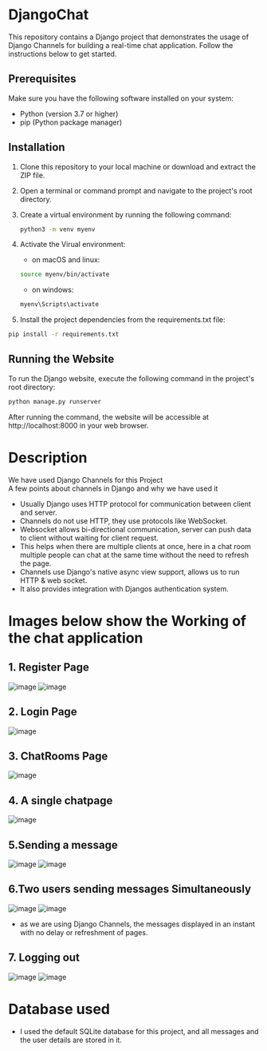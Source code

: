 # DjangoChat

This repository contains a Django project that demonstrates the usage of Django Channels for building a real-time chat application. Follow the instructions below to get started.

## Prerequisites

Make sure you have the following software installed on your system:

- Python (version 3.7 or higher)
- pip (Python package manager)

## Installation

1. Clone this repository to your local machine or download and extract the ZIP file.

2. Open a terminal or command prompt and navigate to the project's root directory.

3. Create a virtual environment by running the following command:

   ```bash
   python3 -m venv myenv
   ```
4. Activate the Virual environment:
   - on macOS and linux:
   ```bash
   source myenv/bin/activate
   ```
    - on windows:
   ```bash
   myenv\Scripts\activate
   ```
4. Install the project dependencies from the requirements.txt file:
  ```bash
pip install -r requirements.txt
```

## Running the Website
To run the Django website, execute the following command in the project's root directory:
```bash
python manage.py runserver
```
After running the command, the website will be accessible at http://localhost:8000 in your web browser.

# Description
We have used Django Channels for this Project \
A few points about channels in Django and why we have used it
- Usually Django uses HTTP protocol for communication between client and server.
- Channels do not use HTTP, they use protocols like WebSocket.
- Websocket allows bi-directional communication, server can push data to client without waiting for client request.
- This helps when there are multiple clients at once, here in a chat room multiple people can chat at the same time without the need to refresh the page.
- Channels use Django's native async view support, allows us to run HTTP & web socket.
- It also provides integration with Djangos authentication system.

# Images below show the Working of the chat application
## 1. Register Page
![image](https://github.com/June-24/DjangoChat/assets/123622678/c91884d1-15dc-4f3c-9435-009066965247)
![image](https://github.com/June-24/DjangoChat/assets/123622678/c479984a-d052-4473-85d5-182ce00f6790)
## 2. Login Page
![image](https://github.com/June-24/DjangoChat/assets/123622678/1695c8b7-0c6c-4666-af1a-82b81adb8dfd)
## 3. ChatRooms Page
![image](https://github.com/June-24/DjangoChat/assets/123622678/c5917dfa-4505-4156-9762-ed031e722be1)
## 4. A single chatpage
![image](https://github.com/June-24/DjangoChat/assets/123622678/319a926d-1868-4bb8-bee0-29fed15b1961)
## 5.Sending a message
![image](https://github.com/June-24/DjangoChat/assets/123622678/efb0bfa0-1aad-4e55-b2a9-faa46624138d)
![image](https://github.com/June-24/DjangoChat/assets/123622678/080cc8b7-b953-40cf-897c-d4cc3c93d01a)
## 6.Two users sending messages Simultaneously 
![image](https://github.com/June-24/DjangoChat/assets/123622678/0c5ef502-7f27-4415-a6e5-ea7ab498f156)
![image](https://github.com/June-24/DjangoChat/assets/123622678/fde8f031-68b7-4136-aed9-f547c5eb616f)
- as we are using Django Channels, the messages displayed in an instant with no delay or refreshment of pages.
## 7. Logging out
![image](https://github.com/June-24/DjangoChat/assets/123622678/6a6c35cc-29fc-4753-a469-ae155ca3d632)
![image](https://github.com/June-24/DjangoChat/assets/123622678/0ec80105-2c20-4443-ba31-6fbed83e5d3c)

# Database used
- I used the default SQLite database for this project, and all messages and the user details are stored in it.















   


 
